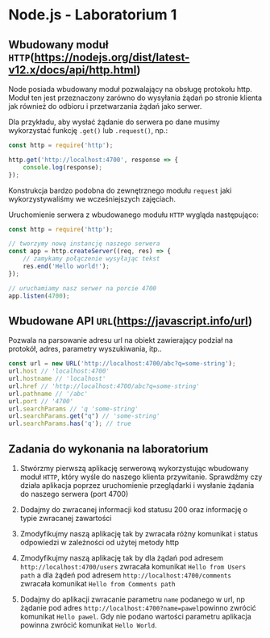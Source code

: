 # Node.js - Laboratorium 1

## Wbudowany moduł `HTTP`(https://nodejs.org/dist/latest-v12.x/docs/api/http.html)

Node posiada wbudowany moduł pozwalający na obsługę protokołu http.
Moduł ten jest przeznaczony zarówno do wysyłania żądań po stronie klienta jak również do odbioru i przetwarzania żądań jako serwer.

Dla przykładu, aby wysłać żądanie do serwera po dane musimy wykorzystać funkcję `.get()` lub `.request()`, np.:

```javascript
const http = require('http');

http.get('http://localhost:4700', response => {
    console.log(response);
});
```

Konstrukcja bardzo podobna do zewnętrznego modułu `request` jaki wykorzystywaliśmy we wcześniejszych zajęciach.

Uruchomienie serwera z wbudowanego modułu `HTTP` wygląda następująco:
```javascript
const http = require('http');

// tworzymy nową instancję naszego serwera
const app = http.createServer((req, res) => {
    // zamykamy połączenie wysyłając tekst
    res.end('Hello world!');
});

// uruchamiamy nasz serwer na porcie 4700
app.listen(4700);
```


## Wbudowane API `URL`(https://javascript.info/url)

Pozwala na parsowanie adresu url na obiekt zawierający podział na protokół, adres, parametry wyszukiwania, itp..

```javascript
const url = new URL('http://localhost:4700/abc?q=some-string');
url.host // 'localhost:4700'
url.hostname // 'localhost'
url.href // 'http://localhost:4700/abc?q=some-string'
url.pathname // '/abc'
url.port // '4700'
url.searchParams // 'q 'some-string'
url.searchParams.get("q") // 'some-string'
url.searchParams.has('q'); // true
```

## Zadania do wykonania na laboratorium

1. Stwórzmy pierwszą aplikację serwerową wykorzystując wbudowany moduł `HTTP`, który wyśle do naszego klienta przywitanie. Sprawdźmy czy działa aplikacja poprzez uruchomienie przeglądarki i wysłanie żądania do naszego serwera (port 4700)

2. Dodajmy do zwracanej informacji kod statusu 200 oraz informację o typie zwracanej zawartości

3. Zmodyfikujmy naszą aplikację tak by zwracała różny komunikat i status odpowiedzi w zależności od użytej metody http

4. Zmodyfikujmy naszą aplikację tak by dla żądań pod adresem `http://localhost:4700/users` zwracała komunikat `Hello from Users path` a dla żądeń pod adresem `http://localhost:4700/comments` zwracała komunikat `Hello from Comments path`

5. Dodajmy do aplikacji zwracanie parametru `name` podanego w url, np żądanie pod adres `http://localhost:4700?name=pawel`powinno zwrócić komunikat `Hello pawel`. Gdy nie podano wartości parametru aplikacja powinna zwrócić komunikat `Hello World`.
